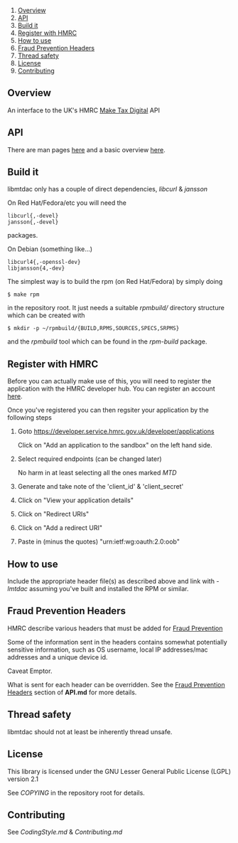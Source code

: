1. [Overview](#overview)
2. [API](#api)
3. [Build it](#build-it)
4. [Register with HMRC](#register-with-hmrc)
5. [How to use](#how-to-use)
6. [Fraud Prevention Headers](#fraud-prevention-headers)
7. [Thread safety](#thread-safety)
8. [License](#license)
9. [Contributing](#contributing)

## Overview

An interface to the UK's HMRC [Make Tax Digital](https://developer.service.hmrc.gov.uk/api-documentation) API


## API

There are man pages [here](https://github.com/ac000/libmtdac/tree/master/man/man3) and a basic overview [here](https://github.com/ac000/libmtdac/blob/master/API.md).


## Build it

libmtdac only has a couple of direct dependencies, *libcurl* & *jansson*

On Red Hat/Fedora/etc you will need the

    libcurl{,-devel}
    jansson{,-devel}

packages.

On Debian (something like...)

    libcurl4{,-openssl-dev}
    libjansson{4,-dev}

The simplest way is to build the rpm (on Red Hat/Fedora) by simply doing

    $ make rpm

in the repository root. It just needs a suitable *rpmbuild/* directory
structure which can be created with

    $ mkdir -p ~/rpmbuild/{BUILD,RPMS,SOURCES,SPECS,SRPMS}

and the *rpmbuild* tool which can be found in the *rpm-build* package.


## Register with HMRC

Before you can actually make use of this, you will need to register the
application with the HMRC developer hub. You can register an account
[here](https://developer.service.hmrc.gov.uk/developer/registration).

Once you've registered you can then regsiter your application by the following
steps

1. Goto https://developer.service.hmrc.gov.uk/developer/applications

    Click on "Add an application to the sandbox" on the left hand side.

2. Select required endpoints (can be changed later)

   No harm in at least selecting all the ones marked *MTD*

3. Generate and take note of the 'client\_id' & 'client\_secret'

4. Click on "View your application details"

5. Click on "Redirect URIs"

6. Click on "Add a redirect URI"

5. Paste in (minus the quotes) "urn:ietf:wg:oauth:2.0:oob"


## How to use

Include the appropriate header file(s) as described above and link with
*-lmtdac* assuming you've built and installed the RPM or similar.


## Fraud Prevention Headers

HMRC describe various headers that must be added for [Fraud Prevention](https://developer.service.hmrc.gov.uk/api-documentation/docs/fraud-prevention)

Some of the information sent in the headers contains somewhat potentially
sensitive information, such as OS username, local IP addresses/mac addresses
and a unique device id.

Caveat Emptor.

What is sent for each header can be overridden. See the
[Fraud Prevention Headers](API.md#fraud-prevention-headers) section of
**API.md** for more details.


## Thread safety

libmtdac should not at least be inherently thread unsafe.


## License

This library is licensed under the GNU Lesser General Public License (LGPL)
version 2.1

See *COPYING* in the repository root for details.


## Contributing

See *CodingStyle.md* & *Contributing.md*
